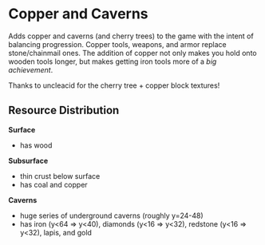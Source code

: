 # Copper and Caverns

Adds copper and caverns (and cherry trees) to the game with the intent of balancing progression.
Copper tools, weapons, and armor replace stone/chainmail ones. The addition of copper not only
makes you hold onto wooden tools longer, but makes getting iron tools more of a _big achievement_.

Thanks to uncleacid for the cherry tree + copper block textures!

## Resource Distribution

**Surface**
- has wood

**Subsurface**
- thin crust below surface
- has coal and copper

**Caverns**
- huge series of underground caverns (roughly y=24-48)
- has iron (y<64 => y<40), diamonds (y<16 => y<32), redstone (y<16 => y<32), lapis, and gold